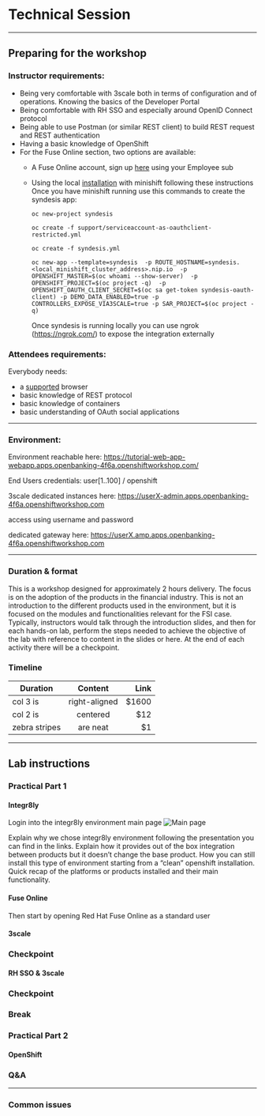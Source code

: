 # Technical Session
----------

## Preparing for the workshop
### Instructor requirements:
- Being very comfortable with 3scale both in terms of configuration and of operations. Knowing the basics of the Developer Portal
- Being comfortable with RH SSO and especially around OpenID Connect protocol
- Being able to use Postman (or similar REST client) to build REST request and REST authentication
- Having a basic knowledge of OpenShift
- For the Fuse Online section, two options are available:
  - A Fuse Online account, sign up [here](https://www.openshift.com/products/fuse) using your Employee sub
  - Using the local [installation](https://github.com/syndesisio/syndesis/tree/master/install) with minishift following these instructions
  Once you have minishift running use this commands to create the syndesis app:
    
    `oc new-project syndesis`

    `oc create -f support/serviceaccount-as-oauthclient-restricted.yml`

    `oc create -f syndesis.yml`

    `oc new-app --template=syndesis  -p ROUTE_HOSTNAME=syndesis.<local_minishift_cluster_address>.nip.io  -p OPENSHIFT_MASTER=$(oc whoami --show-server)  -p OPENSHIFT_PROJECT=$(oc project -q)  -p OPENSHIFT_OAUTH_CLIENT_SECRET=$(oc sa get-token syndesis-oauth-client) -p DEMO_DATA_ENABLED=true -p CONTROLLERS_EXPOSE_VIA3SCALE=true -p SAR_PROJECT=$(oc project -q)`

    Once syndesis is running locally you can use ngrok (https://ngrok.com/) to expose the integration externally



### Attendees requirements:
Everybody needs:
- a [supported](https://docs.openshift.com/container-platform/3.11/architecture/infrastructure_components/web_console.html#browser-requirements) browser 
- basic knowledge of REST protocol
- basic knowledge of containers
- basic understanding of OAuth social applications

----------

### Environment:
Environment reachable here: https://tutorial-web-app-webapp.apps.openbanking-4f6a.openshiftworkshop.com/ 

End Users credentials:
user[1..100] / openshift

3scale dedicated instances here:
https://userX-admin.apps.openbanking-4f6a.openshiftworkshop.com

access using username and password

dedicated gateway here:
https://userX.amp.apps.openbanking-4f6a.openshiftworkshop.com

----------

### Duration & format
This is a workshop designed for approximately 2 hours delivery. The focus is on the adoption of the products in the financial industry. This is not an introduction to the different products used in the environment, but it is focused on the modules and functionalities relevant for the FSI case. Typically, instructors would talk through the introduction slides, and then for each hands-on lab, perform the steps needed to achieve the objective of the lab with reference to content in the slides or here. At the end of each activity there will be a checkpoint.

### Timeline
| Duration        | Content           | Link  |
| ------------- |:-------------:| -----:|
| col 3 is      | right-aligned | $1600 |
| col 2 is      | centered      |   $12 |
| zebra stripes | are neat      |    $1 |


-------------
## Lab instructions
### Practical Part 1
#### Integr8ly
Login into the integr8ly environment main page
![Main page](https://github.com/lucamaf/open-banking-roadshow/blob/master/images/integr8ly.png)

Explain why we chose integr8ly environment following the presentation you can find in the links. Explain how it provides out of the box integration between products but it doesn’t change the base product. How you can still install this type of environment starting from a “clean” openshift installation.
Quick recap of the platforms or products installed and their main functionality.

#### Fuse Online
Then start by opening Red Hat Fuse Online as a standard user

#### 3scale
### Checkpoint
#### RH SSO & 3scale
### Checkpoint
### Break
### Practical Part 2
#### OpenShift
### Q&A
---------------
### Common issues
